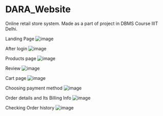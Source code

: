 # DARA_Website
Online retail store system.
Made as a part of project in DBMS Course IIIT Delhi.

Landing Page
![image](https://user-images.githubusercontent.com/80789344/166113126-c9aa73f6-77d1-492d-bd9f-137b474c4bf6.png)

After login
![image](https://user-images.githubusercontent.com/80789344/166112604-71e1348b-0c73-4649-a7e5-51a16a503807.png)

Products page
![image](https://user-images.githubusercontent.com/80789344/166112665-bf4eb446-368c-4476-833b-e6a120b39e49.png)

Review 
![image](https://user-images.githubusercontent.com/80789344/166112698-ec01037d-9d84-44b2-8909-d3920a54624d.png)

Cart page
![image](https://user-images.githubusercontent.com/80789344/166112732-e53ab326-f4be-4d1e-9b7c-9286e1a8df2c.png)

Choosing payment method
![image](https://user-images.githubusercontent.com/80789344/166112767-7f71afe2-e0aa-4dc9-9031-107a144c55bb.png)

Order details and Its Billing Info
![image](https://user-images.githubusercontent.com/80789344/166112811-068f54bf-10ef-42b8-9f6d-08bce9aae68d.png)

Checking Order history
![image](https://user-images.githubusercontent.com/80789344/166112882-d4b6b2a9-97ba-4b6f-9309-7674fb5d48a8.png)

